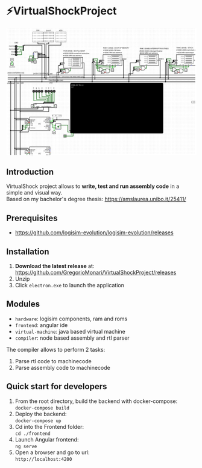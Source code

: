 # ⚡VirtualShockProject
![virtualshock](docs/VirtualShock.png)

## Introduction
VirtualShock project allows to **write, test and run assembly code** in a simple and visual way.  
Based on my bachelor's degree thesis: https://amslaurea.unibo.it/25411/  

## Prerequisites
- https://github.com/logisim-evolution/logisim-evolution/releases

## Installation
1. **Download the latest release** at: https://github.com/GregorioMonari/VirtualShockProject/releases
2. Unzip
3. Click `electron.exe` to launch the application

## Modules
- `hardware`: logisim components, ram and roms
- `frontend`: angular ide
- `virtual-machine`: java based virtual machine
- `compiler`: node based assembly and rtl parser

The compiler allows to perform 2 tasks:
1. Parse rtl code to machinecode
2. Parse assembly code to machinecode

## Quick start for developers
1. From the root directory, build the backend with docker-compose:  
`docker-compose build`
2. Deploy the backend:  
`docker-compose up`
3. Cd into the Frontend folder:  
`cd ./frontend`
4. Launch Angular frontend:  
`ng serve`
5. Open a browser and go to url:  
`http://localhost:4200`
